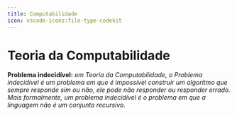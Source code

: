 ```yaml
---
title: Computabilidade
icon: vscode-icons:file-type-codekit
---
```


# Teoria da Computabilidade

**Problema indecidível:** *em Teoria da Computabilidade, o Problema indecidível é um problema em que é impossível construir um algoritmo que sempre responde sim ou não, ele pode não responder ou responder errado. Mais formalmente, um problema indecidível é o problema em que a linguagem não é um conjunto recursivo.*